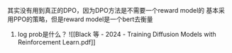 其实没有用到真正的DPO，因为DPO方法是不需要一个reward model的
基本采用PPO的策略，但是reward model是一个bert去衡量
1. log prob是什么？
	![[Black 等 - 2024 - Training Diffusion Models with Reinforcement Learn.pdf]]